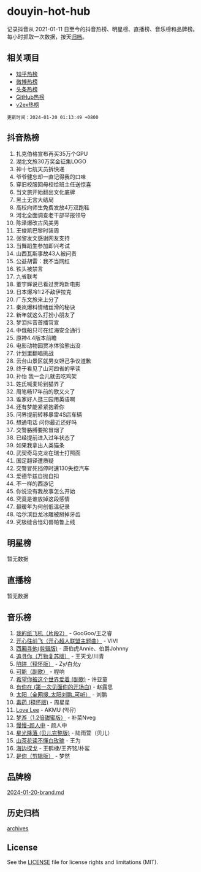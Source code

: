 # douyin-hot-hub

记录抖音从 2021-01-11 日至今的抖音热榜、明星榜、直播榜、音乐榜和品牌榜。每小时抓取一次数据，按天[归档](archives)。

## 相关项目

- [知乎热榜](https://github.com/lonnyzhang423/zhihu-hot-hub)
- [微博热榜](https://github.com/lonnyzhang423/weibo-hot-hub)
- [头条热榜](https://github.com/lonnyzhang423/toutiao-hot-hub)
- [GitHub热榜](https://github.com/lonnyzhang423/github-hot-hub)
- [v2ex热榜](https://github.com/lonnyzhang423/v2ex-hot-hub)


`更新时间：2024-01-20 01:13:49 +0800`

## 抖音热榜

1. 扎克伯格宣布再买35万个GPU
1. 湖北文旅30万奖金征集LOGO
1. 神十七航天员拆快递
1. 爷爷健忘却一直记得我的口味
1. 穿旧校服回母校给班主任送惊喜
1. 当文旅开始翻出文化底牌
1. 黑土无言大结局
1. 高校向师生免费发放4万双跑鞋
1. 河北全面调查老干部举报领导
1. 陈泽爆改古风美男
1. 王俊凯巴黎时装周
1. 张黎发文感谢网友支持
1. 当舞蹈生参加即兴考试
1. 山西瓦斯事故43人被问责
1. 公益胡雷：我不当网红
1. 铁头被禁言
1. 九省联考
1. 董宇辉说已看过贾玲新电影
1. 日本爆冷1:2不敌伊拉克
1. 广东文旅来上分了
1. 秦岚爆料情绪丝滑的秘诀
1. 新年就这么打扮小朋友了
1. 梦泪抖音首播官宣
1. 中俄船只可在红海安全通行
1. 原神4.4版本前瞻
1. 电影动物园贾冰体验熊出没
1. 计划里翻唱挑战
1. 云台山景区就男女妲己争议道歉
1. 终于看见了山河四省的早读
1. 孙怡 我一会儿就去吃鸡架
1. 姓氏喊麦轮到猫界了
1. 周笔畅17年前的歌又火了
1. 谁家好人逛三园用英语啊
1. 还有梦能紧紧抱着你
1. 问界提前转移暴雷4S店车辆
1. 想通电话 问你最近还好吗
1. 交警胳膊要抡冒烟了
1. 已经提前进入过年状态了
1. 如果我拿出人类猫条
1. 武契奇马克龙在瑞士打照面
1. 国足翻译遭质疑
1. 交警冒死挡停时速130失控汽车
1. 爱德华兹自抛自扣
1. 不一样的西游记
1. 你说没有我故事怎么开始
1. 究竟是谁放掉这段感情
1. 最暖年为何创低温纪录
1. 哈尔滨巨龙冰雕被掰掉牙齿
1. 究极缝合怪幻兽帕鲁上线

## 明星榜

暂无数据

## 直播榜

暂无数据

## 音乐榜

1. [我的纸飞机（片段2）](https://sf3-cdn-tos.douyinstatic.com/obj/tos-cn-ve-2774/oM2ZrKcg2CD5AeRB2gkeXOFB1IxAGJdZPazYHf) - GooGoo/王之睿
1. [开心往前飞（开心超人联盟主题曲）](https://sf86-cdn-tos.douyinstatic.com/obj/tos-cn-ve-2774/9d8fb7c82cf1421fb93a9fe925275e0a) - VIVI
1. [西厢寻他(剪辑版)](https://sf86-cdn-tos.douyinstatic.com/obj/tos-cn-ve-2774/oUsAVfAQKlRNxEv5qxvIB8o5qmIWUcXbzJKJhw) - 唐伯虎Annie、伯爵Johnny
1. [追寻你（万物复苏版）](https://sf3-cdn-tos.douyinstatic.com/obj/tos-cn-ve-2774/oYeAZJsbjIDit9APmBg8u6uDUQnHmoCf3gbo74) - 王天戈/川青
1. [陷阱（释怀版）](https://sf3-cdn-tos.douyinstatic.com/obj/tos-cn-ve-2774/oE8C21LeZrzKLDFfQYgMzx4GAIHageG5IzayY7) - Zy/白允y
1. [可能（副歌）](https://sf6-cdn-tos.douyinstatic.com/obj/tos-cn-ve-2774/cde1731888894259b333569393c2fb51) - 程响
1. [希望你被这个世界爱着 (副歌)](https://sf3-cdn-tos.douyinstatic.com/obj/tos-cn-ve-2774/oUHCmWQfZlE3QQBKBeD8rCFLpJzPgCpImhsxMt) - 许亚童
1. [有你在 (第一次见面你的开场白)](https://sf86-cdn-tos.douyinstatic.com/obj/tos-cn-ve-2774/oAthrQ3ClJBfI57uBoFEgNDYtNCZ0TSYQQfxQ0) - 赵露思
1. [太阳（全网搜_太阳刘鹏_可听）](https://sf86-cdn-tos.douyinstatic.com/obj/tos-cn-ve-2774/ogWbyIQnlBFImVbeDocRdCIYtBHlbJXgfZMvgz) - 刘鹏
1. [毒药 (释怀版)](https://sf86-cdn-tos.douyinstatic.com/obj/tos-cn-ve-2774/oYILMEAzspdZBIzy4frJNB8ZHPHWAhiwowd4Ad) - 周星星
1. [Love Lee](https://sf86-cdn-tos.douyinstatic.com/obj/tos-cn-ve-2774/o05GbkJGbCBTdDnMtB0fwOYgkeZp23vrWQDQBS) - AKMU (악뮤)
1. [梦游（1.2倍甜蜜版）](https://sf86-cdn-tos.douyinstatic.com/obj/tos-cn-ve-2774/o4gyAUm8hwufoEABmwVIiQtHsFuGzAEEWtNMzo) - 补菜Nveg
1. [慢慢-颜人中](https://sf86-cdn-tos.douyinstatic.com/obj/tos-cn-ve-2774/ocjHNfBXdBxQNC8ZGAeoLMFTUgtBg8bkExunDC) - 颜人中
1. [星光降落 (贝儿完整版)](https://sf86-cdn-tos.douyinstatic.com/obj/tos-cn-ve-2774/okwB9hAwyAtsFFkFBzAX1hOOfQuIoMNs0W2Mwr) - 陆雨萱（贝儿）
1. [山茶花读不懂白玫瑰](https://sf3-cdn-tos.douyinstatic.com/obj/tos-cn-ve-2774/osfn8B7DktrRHEPJgPCfDbw7QDQEkwC16BxZg9) - 王为
1. [海边探戈](https://sf86-cdn-tos.douyinstatic.com/obj/tos-cn-ve-2774/os9gE0VQCGqt6VQkZDyBBYvfSDY0QFe3vVmubn) - 王鹤棣/王齐铭/朴鲨
1. [是你（剪辑版）](https://sf86-cdn-tos.douyinstatic.com/obj/tos-cn-ve-2774/46019dae783c4c969944217fe1cfafc4) - 梦然

## 品牌榜

[2024-01-20-brand.md](archives/2024-01-20-brand.md)

## 历史归档

[archives](archives)

## License

See the [LICENSE](LICENSE) file for license rights and limitations (MIT).
